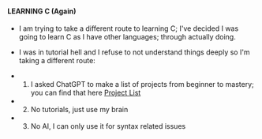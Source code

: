 #### LEARNING C (Again)

-   I am trying to take a different route to learning C; I've decided I was going to learn C as I have other languages; through actually doing.

-   I was in tutorial hell and I refuse to not understand things deeply so I'm taking a different route:

*   1. I asked ChatGPT to make a list of projects from beginner to mastery; you can find that here [Project List]()
*   2. No tutorials, just use my brain
*   3. No AI, I can only use it for syntax related issues
